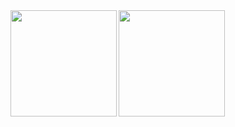 <a href="https://github.com/dakra">
  <img align="left" height="170px" src="https://github-readme-stats.vercel.app/api?username=dakra&show_icons=true&theme=dracula&count_private=true" />
</a>
<a href="https://github.com/dakra">
  <img align="left" height="170px" src="https://github-readme-stats.vercel.app/api/top-langs/?username=dakra&layout=compact&show_icons=true&theme=dracula&langs_count=8" />
</a>
